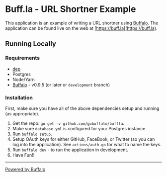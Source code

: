 # Buff.la - URL Shortner Example

This application is an example of writing a URL shortner using [Buffalo](https://gobuffalo.io). The application can be found live on the web at [https://buff.la](https://buff.la).

## Running Locally

### Requirements

* [dep](https://github.com/golang/dep)
* Postgres
* Node/Yarn
* [Buffalo](https://github.com/gobuffalo/buffalo) - v0.9.5 (or later or `development` branch)

### Installation

First, make sure you have all of the above dependencies setup and running (as appropriate).

1. Get the repo: `go get -v github.com/gobuffalo/buffla`.
1. Make sure `database.yml` is configured for your Postgres instance.
1. Run `buffalo setup`.
1. Setup OAuth keys for either GitHub, FaceBook, or Twitter (so you can log into the application). See `actions/auth.go` for what to name the keys.
1. Run `buffalo dev` - to run the application in development.
1. Have Fun!!

---

[Powered by Buffalo](http://gobuffalo.io)
